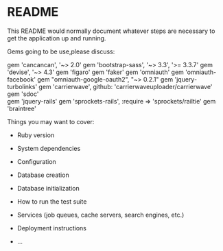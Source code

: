 # README

This README would normally document whatever steps are necessary to get the
application up and running.

Gems going to be use,please discuss:

gem 'cancancan', '~> 2.0'
gem 'bootstrap-sass', '~> 3.3', '>= 3.3.7'
gem 'devise', '~> 4.3'
gem 'figaro'
gem 'faker'
gem 'omniauth'
gem 'omniauth-facebook'
gem "omniauth-google-oauth2", "~> 0.2.1"
gem 'jquery-turbolinks'
gem 'carrierwave', github: 'carrierwaveuploader/carrierwave'
gem 'sdoc'  
gem 'jquery-rails'
gem 'sprockets-rails', :require => 'sprockets/railtie'
gem 'braintree'

Things you may want to cover:

* Ruby version

* System dependencies

* Configuration

* Database creation

* Database initialization

* How to run the test suite

* Services (job queues, cache servers, search engines, etc.)

* Deployment instructions

* ...
